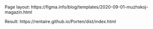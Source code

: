 <p> Page layout: https://figma.info/blog/templates/2020-09-01-muzhskoj-magazin.html </p>
<p> Result: https://rentaire.github.io/Porten/dist/index.html </p>
